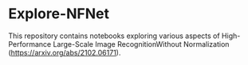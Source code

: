 # Explore-NFNet
This repository contains notebooks exploring various aspects of High-Performance Large-Scale Image RecognitionWithout Normalization (https://arxiv.org/abs/2102.06171).
